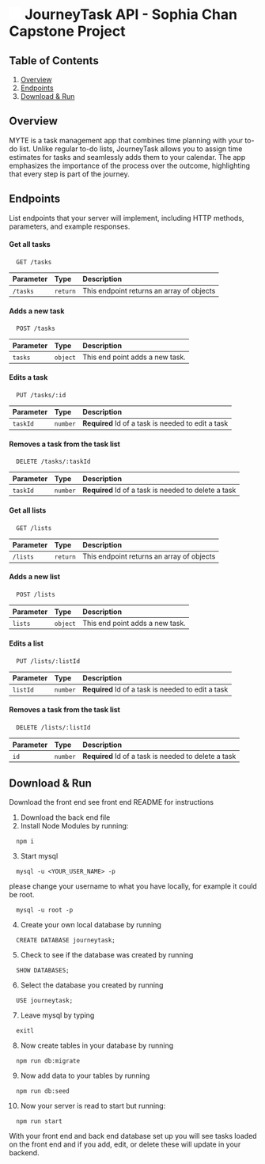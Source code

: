 # <img src="public/logos/journeytask-white-logo-cropped.svg" width=25px height=25px > JourneyTask API - Sophia Chan Capstone Project
## Table of Contents
1. [Overview](#overview)
2. [Endpoints](#endpoints)
3. [Download & Run](#download-&-run)

## Overview
MYTE is a task management app that combines time planning with your to-do list. Unlike regular to-do lists, JourneyTask allows you to assign time estimates for tasks and seamlessly adds them to your calendar. The app emphasizes the importance of the process over the outcome, highlighting that every step is part of the journey.


## Endpoints
List endpoints that your server will implement, including HTTP methods, parameters, and example responses.
#### Get all tasks

```http
  GET /tasks
```

| Parameter | Type | Description    |
| :--------  | :-------- |  :------------------------ |
| `/tasks` | `return` |  This endpoint returns an array of objects |

#### Adds a new task

```http
  POST /tasks
```

| Parameter | Type | Description    |
| :--------  | :-------- |  :------------------------ |
| `tasks ` | `object` | This end point adds a new task. |

#### Edits a task

```http
  PUT /tasks/:id
```

| Parameter | Type | Description    |
| :--------  | :-------- |  :------------------------ |
| `taskId` | `number` |  **Required** Id of a task is needed to edit a task |

#### Removes a task from the task list

```http
  DELETE /tasks/:taskId
```

| Parameter | Type | Description    |
| :--------  | :-------- |  :------------------------ |
| `taskId` | `number` |  **Required** Id of a task is needed to delete a task |

#### Get all lists

```http
  GET /lists
```

| Parameter | Type | Description    |
| :--------  | :-------- |  :------------------------ |
| `/lists` | `return` |  This endpoint returns an array of objects |

#### Adds a new list

```http
  POST /lists
```

| Parameter | Type | Description    |
| :--------  | :-------- |  :------------------------ |
| `lists ` | `object` | This end point adds a new task. |

#### Edits a list

```http
  PUT /lists/:listId
```

| Parameter | Type | Description    |
| :--------  | :-------- |  :------------------------ |
| `listId` | `number` |  **Required** Id of a task is needed to edit a task |

#### Removes a task from the task list

```http
  DELETE /lists/:listId
```

| Parameter | Type | Description    |
| :--------  | :-------- |  :------------------------ |
| `id` | `number` |  **Required** Id of a task is needed to delete a task |

## Download & Run
Download the front end see front end README for instructions

1. Download the back end file
2. Install Node Modules by running:
```http
  npm i
```
3. Start mysql
```http
  mysql -u <YOUR_USER_NAME> -p
```
please change your username to what you have locally, for example it could be root.
```http
  mysql -u root -p
```

4. Create your own local database by running
```http
  CREATE DATABASE journeytask;
```

5. Check to see if the database was created by running
```http
  SHOW DATABASES;
```

6. Select the database you created by running
```http
  USE journeytask;
```

7. Leave mysql by typing
```http
  exitl
```

8. Now create tables in your database by running
```http
  npm run db:migrate
```

9. Now add data to your tables by running
```http
  npm run db:seed
```

10. Now your server is read to start but running:
```http
  npm run start
```
With your front end and back end database set up you will see tasks loaded on the front end and if you add, edit, or delete these will update in your backend.
